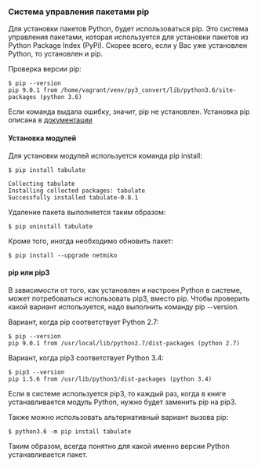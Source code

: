 ### Система управления пакетами pip

Для установки пакетов Python, будет использоваться pip. Это система управления пакетами, которая используется для установки пакетов из Python Package Index (PyPi). Скорее всего, если у Вас уже установлен Python, то установлен и pip.

Проверка версии pip:

```
$ pip --version
pip 9.0.1 from /home/vagrant/venv/py3_convert/lib/python3.6/site-packages (python 3.6)
```

Если команда выдала ошибку, значит, pip не установлен. Установка pip описана в [документации](https://pip.pypa.io/en/stable/installing/)

#### Установка модулей

Для установки модулей используется команда pip install:

```
$ pip install tabulate

Collecting tabulate
Installing collected packages: tabulate
Successfully installed tabulate-0.8.1
```

Удаление пакета выполняется таким образом:

```
$ pip uninstall tabulate
```

Кроме того, иногда необходимо обновить пакет:

```
$ pip install --upgrade netmiko
```

#### pip или pip3

В зависимости от того, как установлен и настроен Python в системе, может потребоваться использовать pip3, вместо pip. Чтобы проверить какой вариант используется, надо выполнить команду pip --version.

Вариант, когда pip соответствует Python 2.7:

```
$ pip --version
pip 9.0.1 from /usr/local/lib/python2.7/dist-packages (python 2.7)
```

Вариант, когда pip3 соответствует Python 3.4:

```
$ pip3 --version
pip 1.5.6 from /usr/lib/python3/dist-packages (python 3.4)
```

Если в системе используется pip3, то каждый раз, когда в книге устанавливается модуль Python, нужно будет заменить pip на pip3.

Также можно использовать альтернативный вариант вызова pip:

```
$ python3.6 -m pip install tabulate
```

Таким образом, всегда понятно для какой именно версии Python устанавливается пакет.
